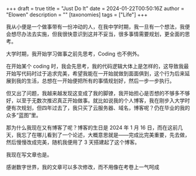 +++
draft = true
title = "Just Do It"
date = 2024-01-22T00:50:16Z
author = "Elowen"
description = ""
[taxonomies]
tags = ["Life"]
+++

我从小便是一个做事带有一份冲动的人，在我中学时期，我一旦有一个想法，我便会想尽办法去实施，但我很快意识到这并不妥当，很多事情需要规划，更全面的思考。

大学时期，我开始学习做事之前先思考，Coding 也不例外。

在开始某个 coding 时，我会先思考，我的代码逻辑大体上是怎样的，这导致我最开始写代码时过于追求完美，希望我能在一开始就做到面面俱到，这个行为后来延展到我的生活，总想在一开始便把所有的事情规划好，然后一步一步执行。

但又出了问题，我越来越发现这变成了我的脚镣，我开始担心是否想的不够多不够好，以至于无数次推迟真正开始做事。就比如说我的个人博客，我在刚步入大学时便有次规划，但四年过去了，我只买了云服务器、域名，博客呢？仍在毕业的我的众多“蓝图”里。

那为什么我现在又有博客了呢？博客的生日是 2024 年 1 月 16 日，而在这前几天，我忘了在哪儿看到了一个论述，大概意思就是——完成比完美重要，先去做，然后慢慢改成完美，随机我便用了 3 天搭建起了这个博客。

我现在写文章也是。

感谢数字世界，我的文章可以多次修改，而不用像在考卷上一气呵成
